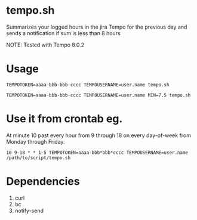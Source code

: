 # tempo.sh
Summarizes your logged hours in the jira Tempo for the previous day and sends a notification if sum is less than 8 hours


NOTE: Tested with Tempo 8.0.2

# Usage 

`TEMPOTOKEN=aaaa-bbb-bbb-cccc TEMPOUSERNAME=user.name tempo.sh`

`TEMPOTOKEN=aaaa-bbb-bbb-cccc TEMPOUSERNAME=user.name MIN=7.5 tempo.sh`


# Use it from crontab eg.

At minute 10 past every hour from 9 through 18 on every day-of-week from Monday through Friday.

`10 9-18 * * 1-5 TEMPOTOKEN=aaaa-bbb*bbb*cccc TEMPOUSERNAME=user.name /path/to/script/tempo.sh`

# Dependencies

1. curl
2. bc
3. notify-send

